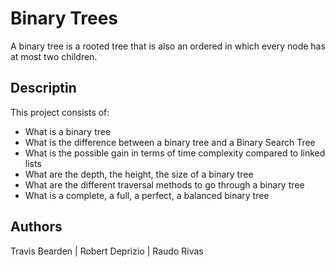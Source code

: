 # Binary Trees
A binary tree is a rooted tree that is also an ordered in which every node has at most two children.
## Descriptin
This project consists of:
- What is a binary tree
- What is the difference between a binary tree and a Binary Search Tree
- What is the possible gain in terms of time complexity compared to linked lists
- What are the depth, the height, the size of a binary tree
- What are the different traversal methods to go through a binary tree
- What is a complete, a full, a perfect, a balanced binary tree
## Authors
Travis Bearden | Robert Deprizio | Raudo Rivas
